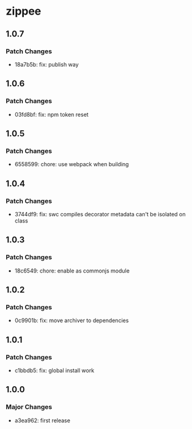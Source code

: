 # zippee

## 1.0.7

### Patch Changes

- 18a7b5b: fix: publish way

## 1.0.6

### Patch Changes

- 03fd8bf: fix: npm token reset

## 1.0.5

### Patch Changes

- 6558599: chore: use webpack when building

## 1.0.4

### Patch Changes

- 3744df9: fix: swc compiles decorator metadata can't be isolated on class

## 1.0.3

### Patch Changes

- 18c6549: chore: enable as commonjs module

## 1.0.2

### Patch Changes

- 0c9901b: fix: move archiver to dependencies

## 1.0.1

### Patch Changes

- c1bbdb5: fix: global install work

## 1.0.0

### Major Changes

- a3ea962: first release
